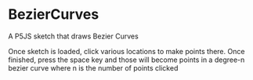 # BezierCurves
A P5JS sketch that draws Bezier Curves

Once sketch is loaded, click various locations to make points there. Once finished, press the space key and those will become points in a degree-n bezier curve where n is the number of points clicked
